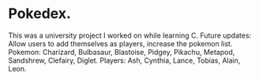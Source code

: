 # Pokedex.
This was a university project I worked on while learning C. 
Future updates: Allow users to add themselves as players, increase the pokemon list.
Pokemon: Charizard, Bulbasaur, Blastoise, Pidgey, Pikachu, Metapod, Sandshrew, Clefairy, Diglet.
Players: Ash, Cynthia, Lance, Tobias, Alain, Leon.
